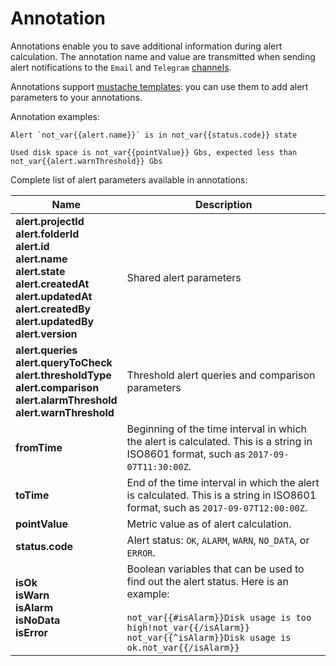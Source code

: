 # Annotation

Annotations enable you to save additional information during alert calculation. The annotation name and value are transmitted when sending alert notifications to the `Email` and `Telegram` [channels](notification-channel.md).

Annotations support [mustache templates](http://mustache.github.io/): you can use them to add alert parameters to your annotations.

Annotation examples:

```text
Alert `not_var{{alert.name}}` is in not_var{{status.code}} state
```

```text
Used disk space is not_var{{pointValue}} Gbs, expected less than not_var{{alert.warnThreshold}} Gbs
```

Complete list of alert parameters available in annotations:

Name | Description
---------|----------
**alert.projectId**</br>**alert.folderId**</br>**alert.id**</br>**alert.name**</br>**alert.state**</br>**alert.createdAt**</br>**alert.updatedAt**</br>**alert.createdBy**</br>**alert.updatedBy**</br>**alert.version**</br> | Shared alert parameters
**alert.queries**</br>**alert.queryToCheck**</br>**alert.thresholdType**</br>**alert.comparison**</br>**alert.alarmThreshold**</br>**alert.warnThreshold** | Threshold alert queries and comparison parameters
**fromTime** | Beginning of the time interval in which the alert is calculated. This is a string in ISO8601 format, such as `2017-09-07T11:30:00Z`.
**toTime** | End of the time interval in which the alert is calculated. This is a string in ISO8601 format, such as `2017-09-07T12:00:00Z`.
**pointValue** | Metric value as of alert calculation.
**status.code** | Alert status: `OK`, `ALARM`, `WARN`, `NO_DATA`, or `ERROR`.
**isOk**</br>**isWarn**</br>**isAlarm**</br>**isNoData**</br>**isError** | Boolean variables that can be used to find out the alert status. Here is an example:</br></br>`not_var{{#isAlarm}}Disk usage is too high!not_var{{/isAlarm}}`</br>`not_var{{^isAlarm}}Disk usage is ok.not_var{{/isAlarm}}`